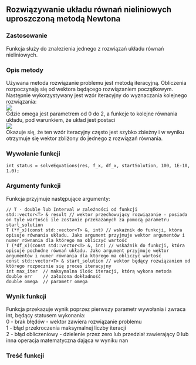 ## Rozwiązywanie układu równań nieliniowych uproszczoną metodą Newtona

### Zastosowanie
Funkcja służy do znalezienia jednego z rozwiązań układu równań nieliniowych.

### Opis metody
Używana metoda rozwiązanie problemu jest metodą iteracyjną. Obliczenia rozpoczynają się od wektora będącego rozwiązaniem początkowym. Następnie wykorzystywany jest wzór iteracyjny do wyznaczania kolejnego rozwiązania:<br />
<img src="https://latex.codecogs.com/gif.latex?x_{ij+1}=x_{ij}-\omega{f_{i}}(\mathbf{X})/\frac{\partial{f_i(\mathbf{X})}}{\partial{x_{i}}}" /><br />
Gdzie omega jest parametrem od 0 do 2, a funkcje to kolejne równania układu, pod warunkiem, że układ jest postaci<br /> <img src="https://latex.codecogs.com/gif.latex?f(\mathbf{X})=0" /><br />
Okazuje się, że ten wzór iteracyjny często jest szybko zbieżny i w wyniku otrzymuje się wektor zbliżony do jednego z rozwiązań równania.

### Wywołanie funkcji
```
int status = solveEquations(res, f_x, df_x, startSolution, 100, 1E-10, 1.0);
```

### Argumenty funkcji
Funkcja przyjmuje następujące argumenty:
```
// T - double lub Interval w zależności od funkcji
std::vector<T> & result // wektor przechowujący rozwiązanie - posiada on tyle wartości ile zostanie przekazanych za pomocą parametru start_solution
T (*f_x)(const std::vector<T> &, int) // wskaźnik do funkcji, która opisuje równania układu. Jako argument przyjmuje wektor argumentów i numer równania dla którego ma obliczyć wartość
T (*df_x)(const std::vector<T> &, int) // wskaźnik do funkcji, która opisuje pochodne równań układu. Jako argument przyjmuje wektor argumentów i numer równania dla którego ma obliczyć wartość
const std::vector<T> & start_solution // wektor będący rozwiązaniem od którego rozpocznie się proces iteracyjny
int max_iter  // maksymalna ilośc iteracji, którą wykona metoda
double err    // założona dokładność
double omega  // parametr omega
```
### Wynik funkcji
Funkcja przekazuje wynik poprzez pierwszy parametr wywołania i zwraca int, będący statusem wykonania:<br />
0 - brak błędów - wektor zawiera rozwiązanie problemu<br />
1 - błąd przekroczenia maksymalnej liczby iteracji<br />
2 - błąd obliczeniowy - dzielenie przez zero lub przedział zawierający 0 lub inna operacja matematyczna dająca w wyniku nan

### Treść funkcji


